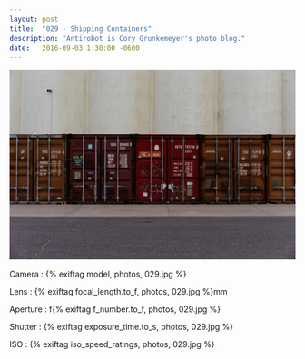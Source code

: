 ```yaml
---
layout: post
title:  "029 - Shipping Containers"
description: "Antirobot is Cory Grunkemeyer's photo blog."
date:   2016-09-03 1:30:00 -0600
---
```


![029 - Shipping Containers](/photos/029.jpg)

Camera
: {% exiftag model, photos, 029.jpg %}

Lens
: {% exiftag focal_length.to_f, photos, 029.jpg %}mm

Aperture
: f{% exiftag f_number.to_f, photos, 029.jpg %}

Shutter
: {% exiftag exposure_time.to_s, photos, 029.jpg %}

ISO
: {% exiftag iso_speed_ratings, photos, 029.jpg %}
